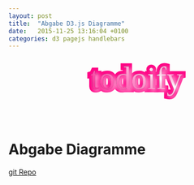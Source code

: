 ```yaml
---
layout: post
title:  "Abgabe D3.js Diagramme"
date:   2015-11-25 13:16:04 +0100
categories: d3 pagejs handlebars
---
```


<svg id="chart-6c56dce3-7c4e-4122-9caa-80ccec675b2f" viewBox="0 0 800 200">
	<linearGradient id="verlauf" x1="0%" y1="60%" x2="100%" y2="0%">
		<stop offset="0%" stop-color="hsl(329,100%,60%)"></stop>
		<stop offset="50%" stop-color="hsl(329,100%,85%)"></stop>
		<stop offset="60%" stop-color="hsl(329,100%,100%)"></stop>
		<stop offset="70%" stop-color="hsl(329,100%,85%)"></stop>
	</linearGradient>
	<text x="50%" y="100px" height="150px" width="25px" font-size="100" fill="hsl(329,100%,50%)" stroke="hsl(329,100%,50%)" stroke-width="20" font-family="Sonsie One" text-anchor="middle">todoify</text>
	<text x="50%" y="100px" height="150px" width="25px" font-size="100" stroke="hsl(329,100,50)" stroke-width="5" font-family="Sonsie One" text-anchor="middle">todoify</text><text x="50%" y="100px" height="150px" width="25px" font-size="100" fill="url(#verlauf)" font-family="Sonsie One" style="text-shadow: 4px 4px 10px #fff;" text-anchor="middle">todoify</text>
</svg>


# Abgabe Diagramme

[git Repo](https://github.com/Godfather27/assignment/tree/master/06-diagrams)